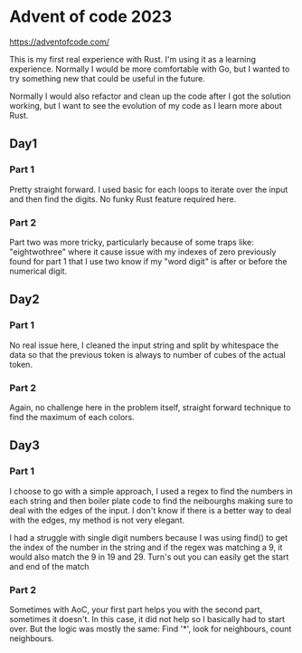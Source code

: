 # Advent of code 2023

https://adventofcode.com/

This is my first real experience with Rust. I'm using it as a learning experience. Normally I would be more 
comfortable with Go, but I wanted to try something new that could be useful in the future.

Normally I would also refactor and clean up the code after I got the solution working, but I want to see
the evolution of my code as I learn more about Rust.

## Day1

### Part 1
Pretty straight forward. I used basic for each loops to iterate over the input and then find the digits. No funky Rust feature required here.

### Part 2
Part two was more tricky, particularly because of some traps like: "eightwothree" where it cause issue with my indexes of zero previously found for part 1 that I use two know if my "word digit" is after or before the numerical digit.

## Day2

### Part 1
No real issue here, I cleaned the input string and split by whitespace the data so that the previous token is always
to number of cubes of the actual token.

### Part 2
Again, no challenge here in the problem itself, straight forward technique to find the maximum of each colors.

## Day3

### Part 1
I choose to go with a simple approach, I used a regex to find the numbers in each string and then boiler plate code to
find the neibourghs making sure to deal with the edges of the input. I don't know if there is a better way to deal with
the edges, my method is not very elegant.

I had a struggle with single digit numbers because I was using find() to get the index of the number in the string and if
the regex was matching a 9, it would also match the 9 in 19 and 29. Turn's out you can easily get the start and end of the
match

### Part 2
Sometimes with AoC, your first part helps you with the second part, sometimes it doesn't. In this case, it did not help
so I basically had to start over. But the logic was mostly the same: Find '*', look for neighbours, count neighbours.
